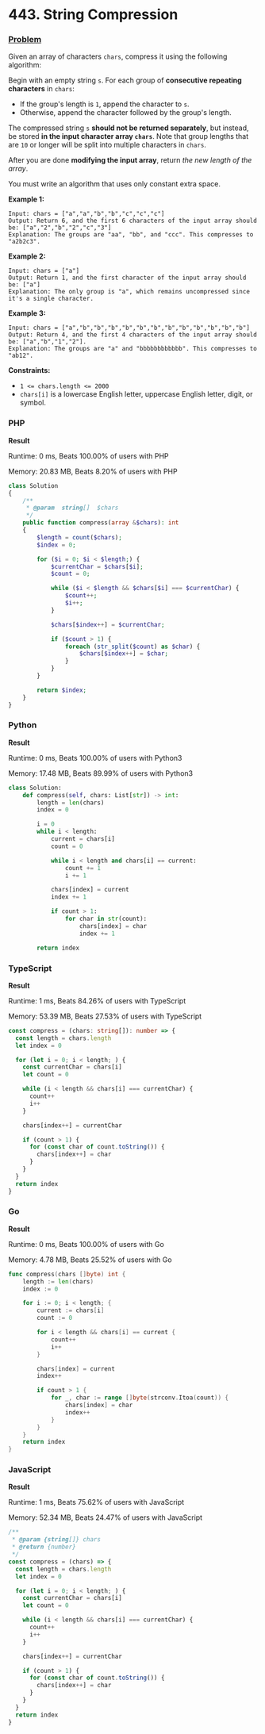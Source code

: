 # 443. String Compression

### [Problem](https://leetcode.com/problems/string-compression/description/)

Given an array of characters `chars`, compress it using the following algorithm:

Begin with an empty string `s`. For each group of **consecutive repeating characters** in `chars`:

- If the group's length is `1`, append the character to `s`.
- Otherwise, append the character followed by the group's length.

The compressed string `s` **should not be returned separately**,
but instead, be stored **in the input character array `chars`**.
Note that group lengths that are `10` or longer will be split into multiple characters in `chars`.

After you are done **modifying the input array**, return _the new length of the array_.

You must write an algorithm that uses only constant extra space.

**Example 1:**

```
Input: chars = ["a","a","b","b","c","c","c"]
Output: Return 6, and the first 6 characters of the input array should be: ["a","2","b","2","c","3"]
Explanation: The groups are "aa", "bb", and "ccc". This compresses to "a2b2c3".
```

**Example 2:**

```
Input: chars = ["a"]
Output: Return 1, and the first character of the input array should be: ["a"]
Explanation: The only group is "a", which remains uncompressed since it's a single character.
```

**Example 3:**

```
Input: chars = ["a","b","b","b","b","b","b","b","b","b","b","b","b"]
Output: Return 4, and the first 4 characters of the input array should be: ["a","b","1","2"].
Explanation: The groups are "a" and "bbbbbbbbbbbb". This compresses to "ab12".
```

**Constraints:**

- `1 <= chars.length <= 2000`
- `chars[i]` is a lowercase English letter, uppercase English letter, digit, or symbol.

### PHP

**Result**

Runtime: 0 ms, Beats 100.00% of users with PHP

Memory: 20.83 MB, Beats 8.20% of users with PHP

```php
class Solution
{
    /**
     * @param  string[]  $chars
     */
    public function compress(array &$chars): int
    {
        $length = count($chars);
        $index = 0;

        for ($i = 0; $i < $length;) {
            $currentChar = $chars[$i];
            $count = 0;

            while ($i < $length && $chars[$i] === $currentChar) {
                $count++;
                $i++;
            }

            $chars[$index++] = $currentChar;

            if ($count > 1) {
                foreach (str_split($count) as $char) {
                    $chars[$index++] = $char;
                }
            }
        }

        return $index;
    }
}
```

### Python

**Result**

Runtime: 0 ms, Beats 100.00% of users with Python3

Memory: 17.48 MB, Beats 89.99% of users with Python3

```python
class Solution:
    def compress(self, chars: List[str]) -> int:
        length = len(chars)
        index = 0

        i = 0
        while i < length:
            current = chars[i]
            count = 0

            while i < length and chars[i] == current:
                count += 1
                i += 1

            chars[index] = current
            index += 1

            if count > 1:
                for char in str(count):
                    chars[index] = char
                    index += 1

        return index
```

### TypeScript

**Result**

Runtime: 1 ms, Beats 84.26% of users with TypeScript

Memory: 53.39 MB, Beats 27.53% of users with TypeScript

```typescript
const compress = (chars: string[]): number => {
  const length = chars.length
  let index = 0

  for (let i = 0; i < length; ) {
    const currentChar = chars[i]
    let count = 0

    while (i < length && chars[i] === currentChar) {
      count++
      i++
    }

    chars[index++] = currentChar

    if (count > 1) {
      for (const char of count.toString()) {
        chars[index++] = char
      }
    }
  }
  return index
}
```

### Go

**Result**

Runtime: 0 ms, Beats 100.00% of users with Go

Memory: 4.78 MB, Beats 25.52% of users with Go

```go
func compress(chars []byte) int {
	length := len(chars)
	index := 0

	for i := 0; i < length; {
		current := chars[i]
		count := 0

		for i < length && chars[i] == current {
			count++
			i++
		}

		chars[index] = current
		index++

		if count > 1 {
			for _, char := range []byte(strconv.Itoa(count)) {
				chars[index] = char
				index++
			}
		}
	}
	return index
}
```

### JavaScript

**Result**

Runtime: 1 ms, Beats 75.62% of users with JavaScript

Memory: 52.34 MB, Beats 24.47% of users with JavaScript

```javascript
/**
 * @param {string[]} chars
 * @return {number}
 */
const compress = (chars) => {
  const length = chars.length
  let index = 0

  for (let i = 0; i < length; ) {
    const currentChar = chars[i]
    let count = 0

    while (i < length && chars[i] === currentChar) {
      count++
      i++
    }

    chars[index++] = currentChar

    if (count > 1) {
      for (const char of count.toString()) {
        chars[index++] = char
      }
    }
  }
  return index
}
```
